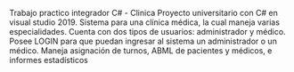 Trabajo practico integrador C# - Clinica
Proyecto universitario con C# en visual studio 2019. Sistema para una clínica médica, la cual maneja varias especialidades. Cuenta con dos tipos de usuarios: administrador y médico. Posee LOGIN para que puedan ingresar al sistema un administrador o un médico. Maneja asignación de turnos, ABML de pacientes y médicos, e informes estadísticos

